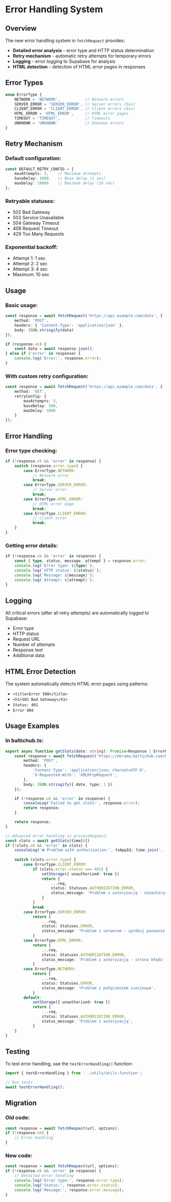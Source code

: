 # Error Handling System

## Overview

The new error handling system in `fetchRequest` provides:

- **Detailed error analysis** - error type and HTTP status determination
- **Retry mechanism** - automatic retry attempts for temporary errors
- **Logging** - error logging to Supabase for analysis
- **HTML detection** - detection of HTML error pages in responses

## Error Types

```typescript
enum ErrorType {
    NETWORK = 'NETWORK',           // Network errors
    SERVER_ERROR = 'SERVER_ERROR', // Server errors (5xx)
    CLIENT_ERROR = 'CLIENT_ERROR', // Client errors (4xx)
    HTML_ERROR = 'HTML_ERROR',     // HTML error pages
    TIMEOUT = 'TIMEOUT',           // Timeouts
    UNKNOWN = 'UNKNOWN'            // Unknown errors
}
```

## Retry Mechanism

### Default configuration:
```typescript
const DEFAULT_RETRY_CONFIG = {
    maxAttempts: 3,    // Maximum attempts
    baseDelay: 1000,   // Base delay (1 sec)
    maxDelay: 10000    // Maximum delay (10 sec)
};
```

### Retryable statuses:
- 502 Bad Gateway
- 503 Service Unavailable  
- 504 Gateway Timeout
- 408 Request Timeout
- 429 Too Many Requests

### Exponential backoff:
- Attempt 1: 1 sec
- Attempt 2: 2 sec
- Attempt 3: 4 sec
- Maximum: 10 sec

## Usage

### Basic usage:
```typescript
const response = await fetchRequest('https://api.example.com/data', {
    method: 'POST',
    headers: { 'Content-Type': 'application/json' },
    body: JSON.stringify(data)
});

if (response.ok) {
    const data = await response.json();
} else if ('error' in response) {
    console.log('Error:', response.error);
}
```

### With custom retry configuration:
```typescript
const response = await fetchRequest('https://api.example.com/data', {
    method: 'GET',
    retryConfig: {
        maxAttempts: 5,
        baseDelay: 500,
        maxDelay: 5000
    }
});
```

## Error Handling

### Error type checking:
```typescript
if (!response.ok && 'error' in response) {
    switch (response.error.type) {
        case ErrorType.NETWORK:
            // Network error
            break;
        case ErrorType.SERVER_ERROR:
            // Server error
            break;
        case ErrorType.HTML_ERROR:
            // HTML error page
            break;
        case ErrorType.CLIENT_ERROR:
            // Client error
            break;
    }
}
```

### Getting error details:
```typescript
if (!response.ok && 'error' in response) {
    const { type, status, message, attempt } = response.error;
    console.log(`Error type: ${type}`);
    console.log(`HTTP status: ${status}`);
    console.log(`Message: ${message}`);
    console.log(`Attempt: ${attempt}`);
}
```

## Logging

All critical errors (after all retry attempts) are automatically logged to Supabase:

- Error type
- HTTP status
- Request URL
- Number of attempts
- Response text
- Additional data

## HTML Error Detection

The system automatically detects HTML error pages using patterns:

- `<title>Error 500</title>`
- `<h1>502 Bad Gateway</h1>`
- `Status: 401`
- `Error 404`

## Usage Examples

### In baltichub.ts:
```typescript
export async function getSlots(date: string): Promise<Response | ErrorResponse> {
    const response = await fetchRequest('https://ebrama.baltichub.com/Home/GetSlots', {
        method: 'POST',
        headers: {
            'Content-Type': 'application/json; charset=UTF-8',
            'X-Requested-With': 'XMLHttpRequest',
        },
        body: JSON.stringify({ date, type: 1 })
    });

    if (!response.ok && 'error' in response) {
        consoleLog('Failed to get slots:', response.error);
        return response;
    }

    return response;
}

// Advanced error handling in processRequest:
const slots = await getSlots(time[0])
if (!slots.ok && 'error' in slots) {
    consoleLog('❌ Problem with authorization:', tvAppId, time.join(', '), slots.error)
    
    switch (slots.error.type) {
        case ErrorType.CLIENT_ERROR:
            if (slots.error.status === 401) {
                setStorage({ unauthorized: true })
                return {
                    ...req,
                    status: Statuses.AUTHORIZATION_ERROR,
                    status_message: 'Problem z autoryzacją - nieautoryzowany dostęp',
                }
            }
            break
        case ErrorType.SERVER_ERROR:
            return {
                ...req,
                status: Statuses.ERROR,
                status_message: 'Problem z serwerem - spróbuj ponownie później',
            }
        case ErrorType.HTML_ERROR:
            return {
                ...req,
                status: Statuses.AUTHORIZATION_ERROR,
                status_message: 'Problem z autoryzacją - strona błędu',
            }
        case ErrorType.NETWORK:
            return {
                ...req,
                status: Statuses.ERROR,
                status_message: 'Problem z połączeniem sieciowym',
            }
        default:
            setStorage({ unauthorized: true })
            return {
                ...req,
                status: Statuses.AUTHORIZATION_ERROR,
                status_message: 'Problem z autoryzacją',
            }
    }
}
```

## Testing

To test error handling, use the `testErrorHandling()` function:

```typescript
import { testErrorHandling } from '../utils/utils-function';

// Run tests
await testErrorHandling();
```

## Migration

### Old code:
```typescript
const response = await fetchRequest(url, options);
if (!response.ok) {
    // Error handling
}
```

### New code:
```typescript
const response = await fetchRequest(url, options);
if (!response.ok && 'error' in response) {
    // Detailed error handling
    console.log('Error type:', response.error.type);
    console.log('Status:', response.error.status);
    console.log('Message:', response.error.message);
}
```
